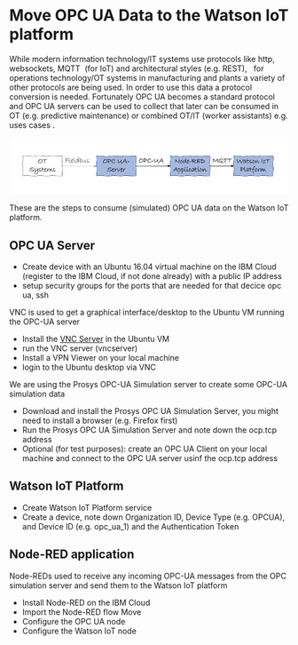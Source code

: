 # Move OPC UA Data to the Watson IoT platform
While modern information technology/IT systems use protocols like http, websockets, MQTT  (for IoT) and architectural styles (e.g. REST),   for operations technology/OT systems in manufacturing and plants a variety of other protocols are being used. In order to use this data a protocol conversion is needed. Fortunately OPC UA becomes a standard protocol and OPC UA servers can be used to collect that later can be consumed in OT (e.g. predictive maintenance) or combined OT/IT (worker assistants) e.g. uses cases . 

![Data flow](OpcuaToWiotp.jpeg)

These are the steps to consume (simulated) OPC UA data on the Watson IoT platform.

## OPC UA Server 
* Create device with an Ubuntu 16.04 virtual machine on the IBM Cloud (register to the IBM Cloud, if not done already) with a public IP address
* setup security groups for the ports that are needed for that decice opc ua, ssh

VNC is used to get a graphical interface/desktop to the Ubuntu VM running the OPC-UA server
* Install the [VNC Server](https://www.digitalocean.com/community/tutorials/how-to-install-and-configure-vnc-on-ubuntu-16-04) in the Ubuntu VM
* run the VNC server (vncserver)
* Install a VPN Viewer on your local machine
* login to the Ubuntu desktop via VNC

We are using the Prosys OPC-UA Simulation server to create some OPC-UA simulation data
* Download and install the Prosys OPC UA Simulation Server, you might need to install a browser (e.g. Firefox first)
* Run the Prosys OPC UA Simulation Server and note down the ocp.tcp address
* Optional (for test purposes): create an OPC UA Client on your local machine and connect to the OPC UA server usinf the ocp.tcp address

## Watson IoT Platform
* Create Watson IoT Platform service
* Create a device, note down Organization ID, Device Type (e.g. OPCUA), and Device ID (e.g. opc_ua_1) and the Authentication Token

## Node-RED application
Node-REDs used to receive any incoming OPC-UA messages from the OPC simulation server and send them to the Watson IoT platform
* Install Node-RED on the IBM Cloud
* Import the Node-RED flow Move
* Configure the OPC UA node
* Configure the Watson IoT node
